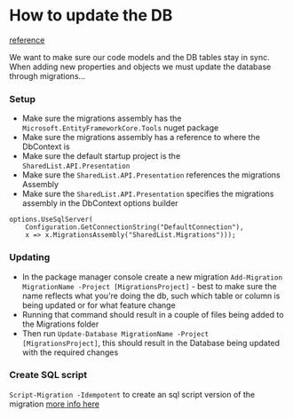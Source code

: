 ﻿# How to update the DB

[reference](https://docs.microsoft.com/en-us/ef/core/managing-schemas/migrations/)

We want to make sure our code models and the DB tables stay in sync. When adding new properties and objects we must update the database through migrations...

### Setup 
* Make sure the migrations assembly has the `Microsoft.EntityFrameworkCore.Tools` nuget package
* Make sure the migrations assembly has a reference to where the DbContext is
* Make sure the default startup project is the `SharedList.API.Presentation`
* Make sure the `SharedList.API.Presentation` references the migrations Assembly
* Make sure the `SharedList.API.Presentation` specifies the migrations assembly in the DbContext options builder
```
options.UseSqlServer(
    Configuration.GetConnectionString("DefaultConnection"), 
    x => x.MigrationsAssembly("SharedList.Migrations")));
```

### Updating
* In the package manager console create a new migration 
`Add-Migration MigrationName -Project [MigrationsProject]` - best to make sure the name reflects what you're doing the db, such which table or column is being updated or for what feature change
* Running that command should result in a couple of files being added to the Migrations folder
* Then run `Update-Database MigrationName -Project [MigrationsProject]`, this should result in the Database being updated with the required changes

### Create SQL script 
`Script-Migration -Idempotent` to create an sql script version of the migration
[more info here](https://docs.microsoft.com/en-us/ef/core/miscellaneous/cli/powershell#script-migration)